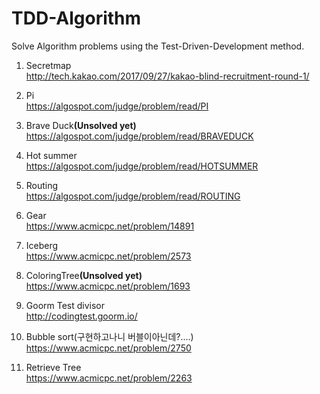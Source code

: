 # TDD-Algorithm
Solve Algorithm problems using the Test-Driven-Development method.

1. Secretmap<br/>
http://tech.kakao.com/2017/09/27/kakao-blind-recruitment-round-1/

2. Pi<br/>
https://algospot.com/judge/problem/read/PI

3. Brave Duck<b>(Unsolved yet)</b><br/>
https://algospot.com/judge/problem/read/BRAVEDUCK

4. Hot summer<br/>
https://algospot.com/judge/problem/read/HOTSUMMER

5. Routing<br/>
https://algospot.com/judge/problem/read/ROUTING

6. Gear<br/>
https://www.acmicpc.net/problem/14891

7. Iceberg<br/>
https://www.acmicpc.net/problem/2573

8. ColoringTree<b>(Unsolved yet)</b><br/>
https://www.acmicpc.net/problem/1693

9. Goorm Test divisor<br/>
http://codingtest.goorm.io/

10. Bubble sort(구현하고나니 버블이아닌데?....)<br/>
https://www.acmicpc.net/problem/2750

11. Retrieve Tree<br/>
https://www.acmicpc.net/problem/2263
